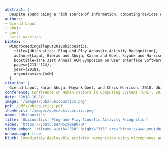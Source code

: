 ```yaml
---
abstract: |-
  Despite sound being a rich source of information, computing devices with microphones do not leverage audio to glean useful insights about their physical and social context. For example, a smart speaker sitting on a kitchen countertop cannot figure out if it is in a kitchen, let alone know what a user is doing in a kitchen – a missed opportunity. In this work, we describe a novel, real-time, sound-based activity recognition system. We start by taking an existing, state-of-the-art sound labeling model, which we then tune to classes of interest by drawing data from professional sound effect libraries traditionally used in the entertainment industry. These well-labeled and high-quality sounds are the perfect atomic unit for data augmentation, including amplitude, reverb, and mixing, allowing us to exponentially grow our tuning data in realistic ways. We quantify the performance of our approach across a range of environments and device categories and show that microphone-equipped computing devices already have the requisite capability to unlock real-time activity recognition comparable to human accuracy.
authors:
- Gierad Laput
- ahuja
- goel
- Chris Harrison
bibtex: |-
  @inproceedings{laput2018ubicoustics,
    title={Ubicoustics: Plug-and-Play Acoustic Activity Recognition},
    author={Laput, Gierad and Ahuja, Karan and Goel, Mayank and Harrison, Chris},
    booktitle={The 31st Annual ACM Symposium on User Interface Software and Technology},
    pages={213--224},
    year={2018},
    organization={ACM}
  }
citation: |-
  Gierad Laput, Karan Ahuja, Mayank Goel, and Chris Harrison. 2018. Ubicoustics: Plug-and-Play Acoustic Activity Recognition. In Proceedings of the 31st Annual ACM Symposium on User Interface Software and Technology (UIST '18). ACM, New York, NY, USA, 213-224. DOI: https://doi.org/10.1145/3242587.3242609
conference: Conference on Human Factors in Computing Systems (CHI), 2016
date: '2018-10-14'
image: '/images/pubs/ubicoustics.png'
pdf: /pdfs/ubicoustics.pdf
thumbnail: '/images/pubs/ubicoustics.png'
name: 'Ubicoustics'
title: 'Ubicoustics: Plug-and-Play Acoustic Activity Recognition'
video: 'https://youtu.be/N5ZaBeB07u4'
video_embed: '<iframe width="560" height="315" src="https://www.youtube.com/embed/N5ZaBeB07u4" frameborder="0" allowfullscreen></iframe>'
onhomepage: true
blurb: Immediately deployable activity recognition using microphones and deep learning models trained on existing datasets
---
```

